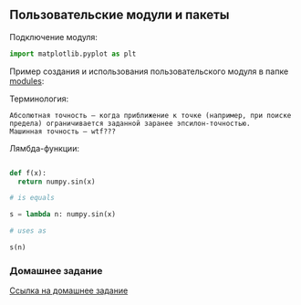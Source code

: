 ## Пользовательские модули и пакеты

Подключение модуля:

```python
import matplotlib.pyplot as plt
```

Пример создания и использования пользовательского модуля в папке [modules](https://github.com/amm-vsu-2015/4y1s_python/tree/master/lectures3/modules/):


Терминология:

```
Абсолютная точность – когда приближение к точке (например, при поиске предела) ограничивается заданной заранее эпсилон-точностью.
Машинная точность – wtf???

```

Лямбда-функции:

```python

def f(x):
  return numpy.sin(x)

# is equals

s = lambda n: numpy.sin(x)

# uses as

s(n)

```

### Домашнее задание

[Ссылка на домашнее задание](https://github.com/amm-vsu-2015/4y1s_python/tree/master/homeworks/hw3)
